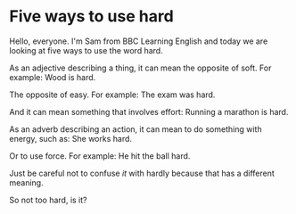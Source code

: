 # Five ways to use hard

Hello, everyone. I'm Sam from BBC Learning English and today we are looking at five ways to use the word hard.

As an adjective describing a thing, it can mean the opposite of soft. For example: Wood is hard.

The opposite of easy. For example: The exam was hard.

And it can mean something that involves effort: Running a marathon is hard.

As an adverb describing an action, it can mean to do something with energy, such as: She works hard.

Or to use force. For example: He hit the ball hard.

Just be careful not to confuse _it_ with hardly because that has a different meaning.

So not too hard, is it?
